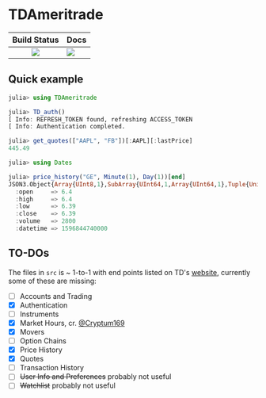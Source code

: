# TDAmeritrade

|      **Build Status**       | **Docs**                  |
|:---------------------------:|---------------------------|
| [![][build-img]][build-url] | [![][docs-img]][docs-url] |

## Quick example
```julia
julia> using TDAmeritrade

julia> TD_auth()
[ Info: REFRESH_TOKEN found, refreshing ACCESS_TOKEN
[ Info: Authentication completed.

julia> get_quotes(["AAPL", "FB"])[:AAPL][:lastPrice]
445.49

julia> using Dates

julia> price_history("GE", Minute(1), Day(1))[end]
JSON3.Object{Array{UInt8,1},SubArray{UInt64,1,Array{UInt64,1},Tuple{UnitRange{Int64}},true}} with 6 entries:
  :open     => 6.4
  :high     => 6.4
  :low      => 6.39
  :close    => 6.39
  :volume   => 2800
  :datetime => 1596844740000
```

## TO-DOs
The files in `src` is ~ 1-to-1 with end points listed on TD's [website](https://developer.tdameritrade.com/apis), currently some of these are missing:
- [ ] Accounts and Trading
- [x] Authentication
- [ ] Instruments
- [x] Market Hours, cr. [@Cryptum169](https://github.com/Cryptum169)
- [x] Movers
- [ ] Option Chains
- [x] Price History
- [x] Quotes
- [ ] Transaction History
- [ ] ~~User Info and Preferences~~ probably not useful
- [ ] ~~Watchlist~~ probably not useful

[build-img]: https://travis-ci.com/Moelf/TDAmeritrade.jl.svg?branch=master
[build-url]: https://travis-ci.com/Moelf/TDAmeritrade.jl
[docs-img]: https://img.shields.io/badge/docs-latest-blue.svg
[docs-url]: https://moelf.github.io/TDAmeritrade.jl/dev/
